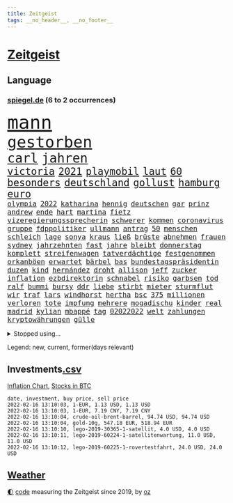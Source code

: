 ```yaml
---
title: Zeitgeist
tags: __no_header__, __no_footer__
---
```


# [Zeitgeist](https://oliz.io/zeitgeist/)

## Language

<h3><a href="https://www.spiegel.de" target="_blank">spiegel.de</a> (6 to 2 occurrences)</h3>
<p style="font-family:monospace">
<span style="font-size:32pt"><a href="news_links.html#mann" class="current">mann</a></span>
<br>
<span style="font-size:27pt"><a href="news_links.html#gestorben" class="current">gestorben</a></span>
<br>
<span style="font-size:22pt"><a href="news_links.html#carl" class="new">carl</a></span>
<span style="font-size:22pt"><a href="news_links.html#jahren" class="current">jahren</a></span>
<br>
<span style="font-size:17pt"><a href="news_links.html#victoria" class="new">victoria</a></span>
<span style="font-size:17pt"><a href="news_links.html#2021" class="current">2021</a></span>
<span style="font-size:17pt"><a href="news_links.html#playmobil" class="new">playmobil</a></span>
<span style="font-size:17pt"><a href="news_links.html#laut" class="current">laut</a></span>
<span style="font-size:17pt"><a href="news_links.html#60" class="current">60</a></span>
<span style="font-size:17pt"><a href="news_links.html#besonders" class="current">besonders</a></span>
<span style="font-size:17pt"><a href="news_links.html#deutschland" class="current">deutschland</a></span>
<span style="font-size:17pt"><a href="news_links.html#gollust" class="new">gollust</a></span>
<span style="font-size:17pt"><a href="news_links.html#hamburg" class="current">hamburg</a></span>
<span style="font-size:17pt"><a href="news_links.html#euro" class="current">euro</a></span>
<br>
<span style="font-size:12pt"><a href="news_links.html#olympia" class="current">olympia</a></span>
<span style="font-size:12pt"><a href="news_links.html#2022" class="current">2022</a></span>
<span style="font-size:12pt"><a href="news_links.html#katharina" class="current">katharina</a></span>
<span style="font-size:12pt"><a href="news_links.html#hennig" class="current">hennig</a></span>
<span style="font-size:12pt"><a href="news_links.html#deutschen" class="current">deutschen</a></span>
<span style="font-size:12pt"><a href="news_links.html#gar" class="current">gar</a></span>
<span style="font-size:12pt"><a href="news_links.html#prinz" class="current">prinz</a></span>
<span style="font-size:12pt"><a href="news_links.html#andrew" class="current">andrew</a></span>
<span style="font-size:12pt"><a href="news_links.html#ende" class="current">ende</a></span>
<span style="font-size:12pt"><a href="news_links.html#hart" class="current">hart</a></span>
<span style="font-size:12pt"><a href="news_links.html#martina" class="current">martina</a></span>
<span style="font-size:12pt"><a href="news_links.html#fietz" class="new">fietz</a></span>
<span style="font-size:12pt"><a href="news_links.html#vizeregierungssprecherin" class="new">vizeregierungssprecherin</a></span>
<span style="font-size:12pt"><a href="news_links.html#schwerer" class="current">schwerer</a></span>
<span style="font-size:12pt"><a href="news_links.html#kommen" class="current">kommen</a></span>
<span style="font-size:12pt"><a href="news_links.html#coronavirus" class="current">coronavirus</a></span>
<span style="font-size:12pt"><a href="news_links.html#gruppe" class="current">gruppe</a></span>
<span style="font-size:12pt"><a href="news_links.html#fdppolitiker" class="current">fdppolitiker</a></span>
<span style="font-size:12pt"><a href="news_links.html#ullmann" class="current">ullmann</a></span>
<span style="font-size:12pt"><a href="news_links.html#antrag" class="current">antrag</a></span>
<span style="font-size:12pt"><a href="news_links.html#50" class="current">50</a></span>
<span style="font-size:12pt"><a href="news_links.html#menschen" class="current">menschen</a></span>
<span style="font-size:12pt"><a href="news_links.html#schleich" class="new">schleich</a></span>
<span style="font-size:12pt"><a href="news_links.html#lage" class="current">lage</a></span>
<span style="font-size:12pt"><a href="news_links.html#sonya" class="new">sonya</a></span>
<span style="font-size:12pt"><a href="news_links.html#kraus" class="new">kraus</a></span>
<span style="font-size:12pt"><a href="news_links.html#ließ" class="current">ließ</a></span>
<span style="font-size:12pt"><a href="news_links.html#brüste" class="new">brüste</a></span>
<span style="font-size:12pt"><a href="news_links.html#abnehmen" class="current">abnehmen</a></span>
<span style="font-size:12pt"><a href="news_links.html#frauen" class="current">frauen</a></span>
<span style="font-size:12pt"><a href="news_links.html#sydney" class="current">sydney</a></span>
<span style="font-size:12pt"><a href="news_links.html#jahrzehnten" class="current">jahrzehnten</a></span>
<span style="font-size:12pt"><a href="news_links.html#fast" class="current">fast</a></span>
<span style="font-size:12pt"><a href="news_links.html#jahre" class="current">jahre</a></span>
<span style="font-size:12pt"><a href="news_links.html#bleibt" class="current">bleibt</a></span>
<span style="font-size:12pt"><a href="news_links.html#donnerstag" class="current">donnerstag</a></span>
<span style="font-size:12pt"><a href="news_links.html#komplett" class="current">komplett</a></span>
<span style="font-size:12pt"><a href="news_links.html#streifenwagen" class="current">streifenwagen</a></span>
<span style="font-size:12pt"><a href="news_links.html#tatverdächtige" class="current">tatverdächtige</a></span>
<span style="font-size:12pt"><a href="news_links.html#festgenommen" class="current">festgenommen</a></span>
<span style="font-size:12pt"><a href="news_links.html#orkanböen" class="current">orkanböen</a></span>
<span style="font-size:12pt"><a href="news_links.html#erwartet" class="current">erwartet</a></span>
<span style="font-size:12pt"><a href="news_links.html#bärbel" class="current">bärbel</a></span>
<span style="font-size:12pt"><a href="news_links.html#bas" class="current">bas</a></span>
<span style="font-size:12pt"><a href="news_links.html#bundestagspräsidentin" class="current">bundestagspräsidentin</a></span>
<span style="font-size:12pt"><a href="news_links.html#duzen" class="new">duzen</a></span>
<span style="font-size:12pt"><a href="news_links.html#kind" class="current">kind</a></span>
<span style="font-size:12pt"><a href="news_links.html#hernández" class="new">hernández</a></span>
<span style="font-size:12pt"><a href="news_links.html#droht" class="current">droht</a></span>
<span style="font-size:12pt"><a href="news_links.html#allison" class="new">allison</a></span>
<span style="font-size:12pt"><a href="news_links.html#jeff" class="current">jeff</a></span>
<span style="font-size:12pt"><a href="news_links.html#zucker" class="current">zucker</a></span>
<span style="font-size:12pt"><a href="news_links.html#inflation" class="current">inflation</a></span>
<span style="font-size:12pt"><a href="news_links.html#ezbdirektorin" class="new">ezbdirektorin</a></span>
<span style="font-size:12pt"><a href="news_links.html#schnabel" class="new">schnabel</a></span>
<span style="font-size:12pt"><a href="news_links.html#risiko" class="current">risiko</a></span>
<span style="font-size:12pt"><a href="news_links.html#garbsen" class="new">garbsen</a></span>
<span style="font-size:12pt"><a href="news_links.html#tod" class="current">tod</a></span>
<span style="font-size:12pt"><a href="news_links.html#ralf" class="current">ralf</a></span>
<span style="font-size:12pt"><a href="news_links.html#bummi" class="new">bummi</a></span>
<span style="font-size:12pt"><a href="news_links.html#bursy" class="new">bursy</a></span>
<span style="font-size:12pt"><a href="news_links.html#ddr" class="current">ddr</a></span>
<span style="font-size:12pt"><a href="news_links.html#liebe" class="current">liebe</a></span>
<span style="font-size:12pt"><a href="news_links.html#stirbt" class="current">stirbt</a></span>
<span style="font-size:12pt"><a href="news_links.html#mieter" class="current">mieter</a></span>
<span style="font-size:12pt"><a href="news_links.html#sturmflut" class="current">sturmflut</a></span>
<span style="font-size:12pt"><a href="news_links.html#wir" class="current">wir</a></span>
<span style="font-size:12pt"><a href="news_links.html#traf" class="current">traf</a></span>
<span style="font-size:12pt"><a href="news_links.html#lars" class="current">lars</a></span>
<span style="font-size:12pt"><a href="news_links.html#windhorst" class="new">windhorst</a></span>
<span style="font-size:12pt"><a href="news_links.html#hertha" class="current">hertha</a></span>
<span style="font-size:12pt"><a href="news_links.html#bsc" class="current">bsc</a></span>
<span style="font-size:12pt"><a href="news_links.html#375" class="new">375</a></span>
<span style="font-size:12pt"><a href="news_links.html#millionen" class="current">millionen</a></span>
<span style="font-size:12pt"><a href="news_links.html#verloren" class="current">verloren</a></span>
<span style="font-size:12pt"><a href="news_links.html#tote" class="current">tote</a></span>
<span style="font-size:12pt"><a href="news_links.html#impfung" class="current">impfung</a></span>
<span style="font-size:12pt"><a href="news_links.html#mehrere" class="current">mehrere</a></span>
<span style="font-size:12pt"><a href="news_links.html#mogadischu" class="current">mogadischu</a></span>
<span style="font-size:12pt"><a href="news_links.html#kinder" class="current">kinder</a></span>
<span style="font-size:12pt"><a href="news_links.html#real" class="current">real</a></span>
<span style="font-size:12pt"><a href="news_links.html#madrid" class="current">madrid</a></span>
<span style="font-size:12pt"><a href="news_links.html#kylian" class="current">kylian</a></span>
<span style="font-size:12pt"><a href="news_links.html#mbappé" class="current">mbappé</a></span>
<span style="font-size:12pt"><a href="news_links.html#tag" class="current">tag</a></span>
<span style="font-size:12pt"><a href="news_links.html#02022022" class="new">02022022</a></span>
<span style="font-size:12pt"><a href="news_links.html#welt" class="current">welt</a></span>
<span style="font-size:12pt"><a href="news_links.html#zahlungen" class="current">zahlungen</a></span>
<span style="font-size:12pt"><a href="news_links.html#kryptowährungen" class="current">kryptowährungen</a></span>
<span style="font-size:12pt"><a href="news_links.html#gülle" class="current">gülle</a></span>
</p>
<details>
<summary>Stopped using...</summary>
<p class="former" style="font-size:12pt">
einiges(483) chelsea(482) positionen(482) unentschieden(482) versorgt(481) zeugen(481) arbeitsplatz(480) behandelt(480) dienen(480) düsseldorf(480) version(480) erinnerungen(479) franziska(479) löhne(479) name(479) sarscov2(479) wütet(479) zentrale(479) 2024(478) alex(478) bundestags(478) christopher(478) empfehlungen(478) gestoßen(478) hervor(478) rettet(478) september(478) coronaimpfstoff(477) demokraten(477) eintracht(477) extreme(477) geflüchteten(477) geholt(477) gestohlen(477) hinaus(477) lustig(477) machtkampf(477) magdeburg(477) manipuliert(477) private(477) radikal(477) summe(477) verstößen(477) williams(477) wirecard(477) woran(477) zugunsten(477) alkohol(476) bewaffnete(476) coronawelle(476) dahin(476) erteilt(476) höchststand(476) libanon(476) material(476) mächtige(476) obama(476) scheinen(476) schrieb(476) ton(476) umstrittener(476) untersuchungsausschuss(476) veränderte(476) 2016(475) aktuell(475) auskommen(475) beschreibt(475) eustaaten(475) evakuiert(475) gefährden(475) hubschrauber(475) identifiziert(475) lautet(475) locker(475) namens(475) nürnberg(475) passanten(475) rassistisch(475) remis(475) schwarzer(475) sicherheitskräfte(475) verärgert(475) 29(474) deutlichen(474) dinge(474) höchst(474) million(474) nahverkehr(474) pakistan(474) schatten(474) sechsten(474) telekom(474) trennen(474) ausgleich(473) bar(473) becker(473) bundespolizei(473) deutlicher(473) entdeckte(473) fund(473) jahrhundert(473) lebenslanger(473) leere(473) rechtliche(473) still(473) wales(473) ärzten(473) österreichische(473) abenteuer(472) fauci(472) gesundheitlichen(472) kommission(472) kritiker(472) netanyahu(472) recherchen(472) schriftstellerin(472) schwester(472) seltenen(472) trainiert(472) antarktis(471) atem(471) b(471) badenwürttembergs(471) bedarf(471) besitzer(471) demonstrationen(471) erheben(471) gutes(471) höheren(471) liege(471) rutschen(471) usschauspieler(471) versteckt(471) bestimmt(470) bmw(470) bremer(470) elektroauto(470) froh(470) langen(470) stefan(470) sven(470) ausschuss(469) branchen(469) dominiert(469) franzosen(469) kieler(469) saarland(469) schwindet(469) umweltministerin(469) beschluss(468) ermordeten(468) erschweren(468) herzogin(468) mangelt(468) nicola(468) optimistisch(468) 16jährigen(467) flüchtlingen(467) gewinner(467) kryptowährung(467) park(467) potsdam(467) siegen(467) verdächtigt(467) zweimal(467) format(466) kanzleramt(466) quote(466) unterschiedlich(466) dominanz(465) dramatische(465) erkenntnisse(465) gekauft(465) spekuliert(465) vakzine(465) zigaretten(465) behandeln(464) beiträge(464) berühmte(464) bgh(464) endgültig(464) hotels(464) polnische(464) r(464) umweltschutz(464) amtsgericht(463) distanziert(463) durften(463) ehepaar(463) ordnung(463) alarmiert(462) eben(462) privat(462) verteidigen(462) dänischen(461) gemein(461) halb(461) kehrte(461) aufbauen(460) drastische(460) erderwärmung(459) größeren(459) angeklagten(458) begriff(458) erwachsenen(458) politikerin(458) volle(458) garten(457) ringen(457) wirtschaftswachstum(457) überleben(457) auktion(456) coronaschutz(456) ehe(456) produkte(456) verfehlt(456) bundesgerichtshof(455) eklat(455) familienberater(455) tiefen(455) verfassungswidrig(455) überschwemmungen(455) eingreifen(454) rechtzeitig(454) begangen(452) golden(452) kate(452) konsum(452) letztes(452) tennisprofi(452) beschlagnahmt(451) fernsehen(451) französischer(451) registrieren(451) umfragewerte(451) erdbeben(450) rose(450) verfolger(449) dreieinhalb(448) folter(448) rasen(448) wrack(448) general(447) krisen(447) karten(445) wirksamkeit(444) herausfinden(442) minderjährigen(442) akten(441) fußballem(441) schützt(440) vertagt(440) 91(439) gewarnt(439) gerieten(438) rutschte(437) türen(437) unterbrochen(437) dramatischen(436) identität(435) kongress(435) erforscht(434) erhöhung(433) sophie(432) lebensgefährlich(431) schmerz(431) normalerweise(426) karlsruhe(423) anderswo(422) held(422) missbrauchs(422) existenz(421) kenia(421) eingeräumt(420) gewusst(420) strukturen(420) service(419) tragischen(419) farbe(415) impfzentrum(414) aggressiv(412) übergriffen(412) taxifahrer(411) boomt(410) ausweg(407) 13jährige(406) hinterbliebene(406) helmut(405) ärgern(405) explodiert(401) rüstet(401) solches(401) abhilfe(398) interviews(398) sachen(397) befunden(395) katzen(394) 150000(393) ehrt(393) uskapitol(389) lieferketten(381) höheres(376) glasgow(374) schwangerschaftsabbrüche(374) sehe(373) windows(372) bestens(370) klettert(368) schiebt(363) nachbarland(362) luxemburg(359) abreise(356) ostdeutsche(356) extremwetter(350) potenziell(350) stromnetz(346) fahrbahn(343) haiti(342) zusammenbruch(338) benannt(337) beunruhigt(336) neuanfang(332) unverständnis(322) holten(321) strebt(320) drohschreiben(316) freizugeben(316) kündigungen(314) stadien(314) adams(313) szenarien(313) einstecken(312) elfjährigen(311) immunisiert(308) bildzeitung(306) fraktionen(306) beerben(301) dementieren(301) bemühen(299) übrig(292) entmachtete(285) mindeststeuer(283) wüste(282) werte(280) pflegen(278) sat1(278) geschleudert(271) 2013(264) todesfall(264) vize(264) großkonzerne(261) millionensumme(261) lobbyisten(258) geknackt(257) hofmann(257) beispiellose(256) set(256) 83(249) 25jährige(247) laster(246) baum(245) forscherin(241) gezählt(240) meilenstein(240) serbien(239) vorgang(239) eingeholt(237) laune(236) geflüchteter(235) individuelle(233) sudan(232) osaka(231) tenniswelt(229) banden(227) tricks(227) fehle(226) weigerte(226) fünfjähriger(224) hit(224) knochen(224) sechzigerjahre(221) deltavariante(220) straftat(217) unseres(217) vodafone(217) weltall(217) auswärtige(214) füllen(213) rechtswidrig(213) differenzen(212) truppe(212) abgerufen(211) beteuert(211) hildesheim(211) brannte(210) coronafall(210) terroranschlag(210) entstehung(209) strikt(208) hollywoodstar(207) absolviert(206) überlegt(205) unterrichten(204) aufgeflogen(203) mo(203) 160(202) europol(202) gerichtlich(202) britisches(200) floh(200) sprunghaft(199) furcht(198) aufbau(197) fläche(197) ansteckung(196) eröffnen(195) legten(195) glückliche(194) kleinkinder(194) belästigungen(193) blind(192) wehen(192) übte(192) medizinischer(191) roter(191) sperrung(191) konzentriert(190) 2007(189) voelchert(189) spende(188) vollständige(188) kosovo(186) bedankt(185) dankte(185) wiegt(185) andorra(183) fossilen(183) nähert(183) leser(182) aushalten(181) geklettert(181) crown(180) flutkatastrophe(180) installiert(180) lieferengpässen(180) beliebte(179) buchen(177) zehnte(177) klassischen(176) websites(175) norweger(174) debattieren(173) japans(173) killer(173) kohl(173) angegangen(172) weidmann(172) netzwerke(171) verkehrt(170) beschimpfungen(169) abitur(168) härteres(168) supermärkte(168) nachspielzeit(167) pferde(167) ächzt(167) ali(166) marsalek(166) rückkehrer(166) strafmaß(166) dämpfen(165) films(165) genervt(164) herauskommen(163) magischen(163) pandazwillinge(163) sechste(163) damaskus(162) erkunden(162) jahrzehnt(162) schwach(162) analysten(161) binden(161) kundschaft(161) 1999(160) demokrat(160) zeichnen(160) hansjoachim(159) zivile(159) fünfkampf(158) schleu(158) 'ndrangheta(157) angestellt(157) gültig(157) senator(157) 190(156) bedrohen(156) regierte(156) drauf(155) gegensteuern(155) unglücks(155) verkehrsministerium(155) gedränge(154) scholz'(154) asteroid(152) bombe(152) ergeht(152) gewidmet(152) häfen(152) überschreiten(152) landwirte(151) groningen(150) löscht(150) exmann(149) tankstellen(149) 05(148) spaziergang(148) alias(147) büchern(147) gebrannt(147) grünenfraktionschefin(147) unterschiedlicher(147) emirat(146) krankenwagen(144) optimismus(144) gerichtsentscheidung(143) gehälter(142) neuesten(142) verletzten(142) ausreisen(141) holstein(141) rolling(140) stones(140) gadgets(139) harris(139) kamala(139) spektakulärer(139) milch(138) gesetzesänderung(137) gewandt(137) lutz(137) reisten(136) staatsanwalt(136) linkenpolitikerin(135) positionieren(135) verschwörungstheoretiker(135) teamkollege(134) pazifik(133) regale(133) teilzunehmen(133) wachsende(133) gehirn(132) krieger(132) usstadt(132) vizepräsident(132) knapper(131) lösungen(131) sportstars(129) covidpatienten(128) uli(128) versetzt(128) basis(127) charly(127) lotto(127) boss(126) eindringlich(126) statistische(126) terodde(126) holmes(125) obst(125) authentisch(124) breuer(124) mobilitätswende(124) pakete(124) verkehrsbetriebe(124) vorfeld(124) absicht(123) arktis(123) befragen(123) renten(123) freiem(122) industriestaaten(122) kapazitäten(122) michail(122) ausgetauscht(120) floyd(120) schwedens(120) bedrängnis(119) hübner(119) kommissionschefin(119) 1991(118) filtern(118) gestiegener(118) bekräftigt(117) durchgreifen(117) rechtsradikale(117) australiens(116) annulliert(115) ehrung(114) ole(114) prosieben(114) ableger(113) bewahrte(113) distanzunterricht(113) drohnenangriff(113) chancenlos(112) leiterin(112) torlos(112) sonntagmorgen(111) aussichten(110) nrwregierungschef(110) 53jährigen(109) beider(109) beratungen(109) hitzewellen(109) erdgas(108) gaspreise(108) lava(108) profifußball(108) ausbauen(107) faszinierend(107) mailänder(107) 007(106) gedrängt(106) mannschaften(106) pence(106) aue(105) brandt(105) erzgebirge(105) korruptionsverdacht(105) raketenabwehr(105) deutschlandweit(104) entzweit(104) klischees(104) kurioses(104) morde(104) wohnraum(104) 135(103) verläufe(103) bernard(102) erasmus(102) stattgefunden(102) fügen(101) pr(101) vermutete(101) erwerb(100) grundlegende(100) halbes(100) sara(100) zähem(100) atp(99) isoliert(99) komplette(98) neonazi(98) plastikmüll(97) wirksam(97) wirtschafts(97) einander(96) 1970(95) andrang(95) sterne(95) knall(94) milan(94) waffenlager(94) ansagen(93) überlastung(93) einzelhändler(92) bereichen(91) namibia(91) artensterben(90) bayernprofi(90) bedingung(90) blamiert(90) bremens(90) gewinnerinnen(90) michaela(90) penthouse(90) 35jährige(89) asteroiden(89) ausweisung(89) dieselbe(89) haftanstalt(89) kostüm(89) südamerikanischen(89) süßem(89) verbraucherinnen(89) beliebt(88) davis(88) exkollegen(88) unbekannter(88) verglichen(88) betrüger(87) chefposten(87) erfanden(87) erfurt(87) exuspräsident(87) gehege(87) komplizierter(87) kämen(87) terrorakt(87) vorwand(87) zoos(87) chronisch(86) dampf(86) patientin(86) tagung(86) causa(85) feldern(85) konzerten(85) mathematik(85) pflegebedürftige(85) schuhmacher(85) vielfältig(85) ablenken(84) alec(84) autorinnen(84) baldwin(84) bremsweg(84) bundesligapartie(84) dieselpreis(84) klimaschutzziele(84) qanon(84) rausschmiss(84) verhandler(84) bescherte(83) bundesbankpräsident(83) diente(83) füllkrug(83) joel(83) legendäre(83) niclas(83) rust(83) todeszahlen(83) tötungsdelikts(83) zugeständnisse(83) abfertigung(82) cheftrainer(82) konzentration(82) masked(82) methode(82) verwundert(82) wahrgenommen(82) fasziniert(81) reporterin(81) fe(80) landminen(80) lockt(80) ran(80) raumschiff(80) unterhändler(80) versuche(80) einzelner(79) löchern(79) niedrige(79) oberlinhaus(79) spaghetti(79) uniklinik(79) andernorts(78) berücksichtigen(78) bevorstehenden(78) regierungswechsel(78) rührung(78) altersgruppen(77) dienstleister(77) direktmandate(77) strahlkraft(77) wärme(77) bestehende(76) hyundai(76) michel(76) organ(76) satiriker(76) ubahn(76) usrapper(76) wach(76) christiane(75) eauto(75) eumitgliedstaaten(75) flitzer(75) kuss(75) maya(75) oklahoma(75) untergetaucht(75) vorbereitungen(75) 71jährigen(74) backen(74) befreite(74) bemerkenswerten(74) cavallo(74) defekt(74) josh(74) nhl(74) spiegelredaktion(74) zusicherung(74) hotspur(73) tobias(73) tottenham(73) nutzung(72) pöbeleien(72) ryanair(72) ungestört(72) wirtschaftsmetropole(72) kranker(71) lampen(71) übungen(71) annullierung(70) forschungsinstitut(70) korrekt(70) paparazzi(70) qualität(70) schier(70) unserem(70) welten(70) cduvorstand(69) diw(69) milliardenskandal(69) turbulenten(69) cottbus(68) globaler(68) millionensummen(68) weihnachtsfeier(68) ärzteverband(68) dunkeln(67) vorkehrungen(67) klimazielen(66) mülltonnen(66) pfeift(66) rekordwerte(66) 27jähriger(65) arbeitsplätze(65) dient(65) galápagosinseln(65) lucky(65) sympathisanten(65) erlaubte(64) kantersieg(64) musikfestival(64) robben(64) songtexte(64) tradition(64) betriebsrats(63) bundesfinanzminister(63) gelbe(63) gewaltsamen(63) haag(63) ketten(63) moderiert(63) tierwohl(63) ac(62) begehen(62) belastungsgrenze(62) bvg(62) gesicherte(62) marode(62) ratspräsident(62) schärfere(62) treibstoffpreise(62) versteht(62) bundesministerien(61) neige(61) rezepten(61) cessna(60) kopfschmuck(60) mischt(60) niederschläge(60) weihnachtsfeiern(60) coronafallzahlen(59) felswand(59) flutwellen(59) geldregen(59) getreide(59) revanche(59) saarländischen(59) verbracht(59) bowie(58) brainard(58) lael(58) ungültig(58) auszuhalten(57) ganzes(57) 2gplusregel(56) arbeitswelt(56) auseinandersetzungen(56) bewirken(56) globe(56) kollidierte(56) krankenversicherungen(56) sap(56) touristinnen(56) übergibt(56) 18000(55) fdpabgeordneter(55) konsumgüter(55) nagel(55) vilnius(55) endlose(54) hochwassers(54) kurzarbeitergeld(54) milieus(54) truppenbewegungen(54) zustande(54) impfskandal(53) impfskepsis(53) irrtum(53) klimaerwärmung(53) klimaschutzpaket(53) verunglückten(53) ausfuhr(52) fesseln(52) kommunistischen(52) käme(52) abläufe(51) allgemeinen(51) größtes(51) haftbedingungen(51) kanal(51) nichten(51) venus(51) erfahrungsbericht(50) temperaturen(50) wirte(50) dreifach(49) entspannten(49) fliegenden(49) impfkritischen(49) krebserregend(49) omikronpatienten(49) rollsroyce(49) weihnachtsferien(49) arbeitsminister(48) finanzschwachen(48) gründete(48) juraprofessor(48) kalb(48) magnus(48) pfosten(48) sodass(48) winterurlaub(48) mutante(47) pazifikstaat(47) silvesternacht(47) 51(46) allgemeinmediziner(46) ausgebaut(46) einbau(46) magen(46) rydzek(46) 33jährigen(45) beanstandet(45) kollektionen(45) kopfhörer(45) lästerte(45) rangliste(45) tauschten(45) vorsorglich(45) blinding(44) brennt(44) cdugeneralsekretär(44) hakenkreuzfahne(44) lehrt(44) lights(44) polizeiruffolge(44) side(44) skigebiet(44) story(44) triage(44) vermehren(44) weeknd(44) ausbruchs(43) besorgniserregende(43) geheimdienst(43) koordinieren(43) bundesbildungsministerin(42) königsblauen(42) ligapartie(42) nordische(42) nszeit(42) olympianorm(42) brantner(41) energieversorgung(41) hose(41) vincent(41) ameisen(40) bremsmanöver(40) dhbauswahl(40) einzig(40) englisches(40) zwölfjährigen(40) düsteres(39) leichtes(39) miliz(39) vetternwirtschaft(39) hassobjekt(38) kipping(38) sozialsenatorin(38) träumer(38) frühe(37) kuriosen(37) pandemiebedingter(37) 1984(36) augsburgs(36) durchgang(36) einfuhr(36) gemütlich(36) leiser(36) umgestaltet(36) überlebenskampf(36) amtsgeschäfte(35) genutzte(35) gottesdienst(35) handball(35) prangern(35) rechner(35) verfilmt(35) versuchtem(35) bauer(34) canberra(34) deuten(34) entbunden(34) gerard(34) gespenst(34) haßelmann(34) mittelfeld(34) parlamentarische(34) xinjiang(34) ziehung(34) impfskeptikern(33) inventur(33) spanischer(33) uniklinikum(33) verschleppung(33) zurückdrängen(33) alpenländer(32) fördern(32) muhammad(32) unendlichen(32) unterwandert(32) watzke(32) winterurlauber(32) astronom(31) australischer(31) bewacht(31) geiseln(31) gerammt(31) indikator(31) inspiriert(31) mitfahrer(31) organisiert(31) schnellt(31) schulleiter(31) treffern(31) überraschen(31) bosse(30) fdpabgeordnete(30) prüfer(30) rammte(30) reichsbürger(30) stabilität(30) wiederhergestellt(30) flügel(29) nature(29) privileg(29) rosafarbenen(29) rückwirkende(29) skiklassiker(29) spiderman(29) weihnachtszeit(29) globes(28) heikel(28) hochhauses(28) obdachlos(28) rückrundenstart(28) supermärkten(28) widerrufen(28) antrittsrede(27) autobahngesellschaft(27) ersatzbank(27) führungsstil(27) milder(27) selbstständig(27) verlorenes(27) wackelt(27) balkan(26) bundestagsfraktionen(26) busse(26) quälen(26) schied(26) stararchitekt(26) tampa(26) bezahlte(25) energieversorger(25) infektionswelle(25) influencerin(25) louvre(25) spitzenbeamte(25) ställen(25) zusammengezogen(25) coronademos(24) eröffnungsbilanz(24) gartenparty(24) sanitäter(24) schikanen(24) schlüssel(24) klischee(23) parteizentrale(23) spaziergänge(23) steuererklärungen(23) hochrisikogebiete(22) hüpfburg(22) mcconnell(22) mitch(22) psychologin(22) riskanten(22) tvbericht(22) a4(21) beweis(21) familienmitglied(21) konservativer(21) mitfavorit(21) palast(21) parteiübergreifend(21) spektakel(21) telefónica(21) ansprüche(20) aufschub(20) bahnsteig(20) beherrscht(20) beschweren(20) dom(20) inklusion(20) kreuzfahrt(20) köstlichen(20) patriots(20) unwissenheit(20) weihnachtsinsel(20) zweites(20) 82(19) abfahrtsrennen(19) abgewälzt(19) abhalten(19) belastbar(19) fahrzeugen(19) galaxien(19) schulhof(19) vierschanzentournee(19) abwasser(18) blechschaden(18) dünnen(18) einbrecher(18) exsenator(18) instrument(18) normalen(18) schimpfen(18) wankt(18) weihnachtspause(18) aviv(17) fastfoodkette(17) linienbus(17) modebranche(17) rekordmenge(17) tel(17) blicke(16) geplatzt(16) gerichtlichen(16) kitz(16) leonardo(16) nachwuchsspieler(16) serienstar(16) zusammengefasst(16) allzu(15) dj(15) geputscht(15) gottesdienstes(15) horoskope(15) jacke(15) kaczyński(15) pischef(15) sowjetische(15) verlagern(15) elite(14) humanitären(14) liebte(14) nahostkonflikt(14) philippe(14) tierische(14) verkehrsbehinderungen(14) alpenland(13) betty(13) dicaprio(13) elisabeth(13) jahresauftakt(13) laser(13) pepi(13) perfekter(13) ricardo(13) sowjetstaaten(13) tannenbaum(13) auszeichnet(12) stürmte(12) tennisprofis(12) tennisstars(12) zerfallen(12) angeschossen(11) erreichten(11) gewünscht(11) haitianischen(11) jovenel(11) müllentsorgung(11) vorsätze(11)
</p>
</details>
<p>Legend: <span class="new">new</span>, <span class="current">current</span>, <span class="former">former(days relevant)</span></p>

## Investments[.csv](investments.csv)

[Inflation Chart](https://inflationchart.com),
[Stocks in BTC](https://stonksinbtc.xyz/)

```
date, investment, buy price, sell price
2022-02-16 13:10:03, 1-EUR, 1.13 USD, 1.13 USD
2022-02-16 13:10:03, 1-EUR, 7.19 CNY, 7.19 CNY
2022-02-16 13:10:04, crude-oil-brent-barrel, 94.74 USD, 94.74 USD
2022-02-16 13:10:04, gold-10g, 547.18 EUR, 518.94 EUR
2022-02-16 13:10:10, lego-2019-30365-1-satellit, 4.0 USD, 4.0 USD
2022-02-16 13:10:11, lego-2019-60224-1-satellitenwartung, 11.0 USD, 11.0 USD
2022-02-16 13:10:12, lego-2019-60225-1-rovertestfahrt, 24.0 USD, 24.0 USD
```

## [Weather](weather.html)

<footer>
<a href="javascript:toggleTheme()" class="nav">🌓</a>
<a href="https://github.com/ooz/zeitgeist">code</a> measuring the Zeitgeist since 2019, by <a href="https://oliz.io">oz</a>
</footer>
